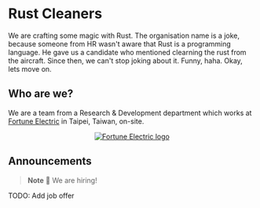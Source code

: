 # Rust Cleaners

We are crafting some magic with Rust. The organisation name is a joke, because someone from HR wasn't aware that Rust is a programming language. He gave us a candidate who mentioned clearning the rust from the aircraft. Since then, we can't stop joking about it. Funny, haha. Okay, lets move on.

## Who are we?

We are a team from a Research & Development department which works at [Fortune Electric] in Taipei, Taiwan, on-site.

<p style="text-align:center">
  <a href="https://www.fortune.com.tw/en/index.html" target="_blank" rel="noopener noreferrer">
    <img height="auto" src="https://www.fortune.com.tw/en/images/logo@2x.png" alt="Fortune Electric logo">
  </a>
</p>

[Fortune Electric]: https://www.fortune.com.tw/en/index.html

## Announcements

> **Note**
> 📢 We are hiring!

TODO: Add job offer
